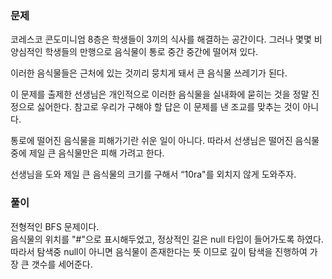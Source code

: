 ### 문제

코레스코 콘도미니엄 8층은 학생들이 3끼의 식사를 해결하는 공간이다. 그러나 몇몇 비양심적인 학생들의 만행으로 음식물이 통로 중간 중간에 떨어져 있다.     

이러한 음식물들은 근처에 있는 것끼리 뭉치게 돼서 큰 음식물 쓰레기가 된다.    

이 문제를 출제한 선생님은 개인적으로 이러한 음식물을 실내화에 묻히는 것을 정말 진정으로 싫어한다. 참고로 우리가 구해야 할 답은 이 문제를 낸 조교를 맞추는 것이 아니다.    
 
통로에 떨어진 음식물을 피해가기란 쉬운 일이 아니다. 따라서 선생님은 떨어진 음식물 중에 제일 큰 음식물만은 피해 가려고 한다.    

선생님을 도와 제일 큰 음식물의 크기를 구해서 “10ra"를 외치지 않게 도와주자.   


### 풀이

전형적인 BFS 문제이다.   
음식물의 위치를 "#"으로 표시해두었고, 정상적인 길은 null 타입이 들어가도록 하였다.   
따라서 탐색중 null이 아니면 음식물이 존재한다는 뜻 이므로 깊이 탐색을 진행하여 가장 큰 갯수를 세어준다.
